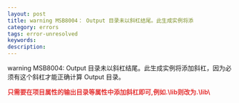 ```yaml
---
layout: post
title: warning MSB8004： Output 目录未以斜杠结尾。此生成实例将添
category: errors
tags: error-unresolved
keywords: 
description: 
---
```


warning MSB8004: Output
目录未以斜杠结尾。此生成实例将添加斜杠，因为必须有这个斜杠才能正确计算
Output 目录。

**<span
style="color:#e53333;">只需要在项目属性的输出目录等属性中添加斜杠即可,例如</span><span
style="color:#e53333;">.\\lib则改为.\\lib\\</span>**








